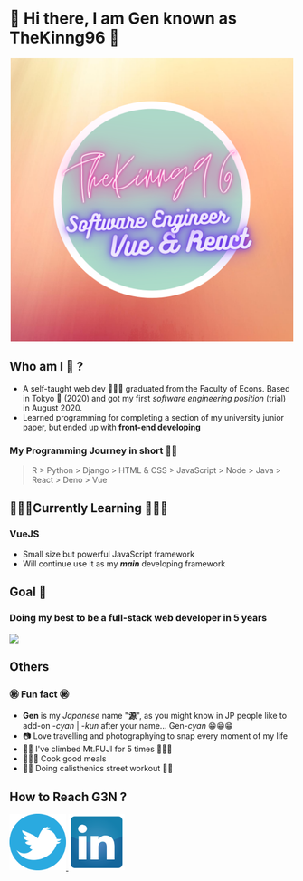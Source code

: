 # 👾 Hi there, I am Gen known as TheKinng96 👾
<p align="center">
  <img src="https://github.com/TheKinng96/TheKinng96/blob/master/you.png" height="500px" />
</p>

## Who am I 🧐 ? 
- A self-taught web dev 👨🏻‍🎓 graduated from the Faculty of Econs. Based in Tokyo 🗾 (2020) and got my first *software engineering position* (trial) in August 2020.
- Learned programming for completing a section of my university junior paper, but ended up with **front-end developing**

### My Programming Journey in short 👨‍💻
> R > Python > Django > HTML & CSS > JavaScript > Node > Java > React > Deno > Vue

## 🚀🚀🚀Currently Learning 🚀🚀🚀
### VueJS
- Small size but powerful JavaScript framework
- Will continue use it as my ***main*** developing framework

## Goal 🤩
### Doing my best to be a full-stack web developer in 5 years
<a href="#" align="center">
  <img align="center" src="https://github-readme-stats.vercel.app/api?username=thekinng96" />
</a>

## Others
### ㊙️ Fun fact ㊙️
- **Gen** is my *Japanese* name "**源**", as you might know in JP people like to add-on -*cyan* | -*kun* after your name... Gen-*cyan* 😁😁😁
- 📷 Love travelling and photographying to snap every moment of my life 
- 🗻🗻 I've climbed Mt.FUJI for 5 times 🗻🗻🗻
- 👨🏼‍🍳 Cook good meals 
- 💪🏼 Doing calisthenics street workout 💪🏼

## How to Reach G3N ?
<a href="https://twitter.com/TheKinng96" target="_blank">
  <img src="https://github.com/TheKinng96/TheKinng96/blob/master/pngwing.com.png" width="100px"/>
</a>
<a href="https://www.linkedin.com/in/fengyuan-yap-489b7b126/" target="_blank">
  <img src="https://github.com/TheKinng96/TheKinng96/blob/master/pngwing.com%20(1).png" width="100px"/>
</a>
